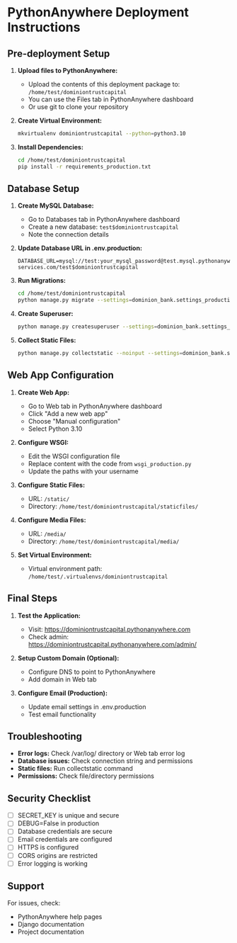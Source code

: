 # PythonAnywhere Deployment Instructions

## Pre-deployment Setup

1. **Upload files to PythonAnywhere:**
   - Upload the contents of this deployment package to: `/home/test/dominiontrustcapital`
   - You can use the Files tab in PythonAnywhere dashboard
   - Or use git to clone your repository

2. **Create Virtual Environment:**
   ```bash
   mkvirtualenv dominiontrustcapital --python=python3.10
   ```

3. **Install Dependencies:**
   ```bash
   cd /home/test/dominiontrustcapital
   pip install -r requirements_production.txt
   ```

## Database Setup

1. **Create MySQL Database:**
   - Go to Databases tab in PythonAnywhere dashboard
   - Create a new database: `test$dominiontrustcapital`
   - Note the connection details

2. **Update Database URL in .env.production:**
   ```
   DATABASE_URL=mysql://test:your_mysql_password@test.mysql.pythonanywhere-services.com/test$dominiontrustcapital
   ```

3. **Run Migrations:**
   ```bash
   cd /home/test/dominiontrustcapital
   python manage.py migrate --settings=dominion_bank.settings_production
   ```

4. **Create Superuser:**
   ```bash
   python manage.py createsuperuser --settings=dominion_bank.settings_production
   ```

5. **Collect Static Files:**
   ```bash
   python manage.py collectstatic --noinput --settings=dominion_bank.settings_production
   ```

## Web App Configuration

1. **Create Web App:**
   - Go to Web tab in PythonAnywhere dashboard
   - Click "Add a new web app"
   - Choose "Manual configuration"
   - Select Python 3.10

2. **Configure WSGI:**
   - Edit the WSGI configuration file
   - Replace content with the code from `wsgi_production.py`
   - Update the paths with your username

3. **Configure Static Files:**
   - URL: `/static/`
   - Directory: `/home/test/dominiontrustcapital/staticfiles/`

4. **Configure Media Files:**
   - URL: `/media/`
   - Directory: `/home/test/dominiontrustcapital/media/`

5. **Set Virtual Environment:**
   - Virtual environment path: `/home/test/.virtualenvs/dominiontrustcapital`

## Final Steps

1. **Test the Application:**
   - Visit: https://dominiontrustcapital.pythonanywhere.com
   - Check admin: https://dominiontrustcapital.pythonanywhere.com/admin/

2. **Setup Custom Domain (Optional):**
   - Configure DNS to point to PythonAnywhere
   - Add domain in Web tab

3. **Configure Email (Production):**
   - Update email settings in .env.production
   - Test email functionality

## Troubleshooting

- **Error logs:** Check /var/log/ directory or Web tab error log
- **Database issues:** Check connection string and permissions
- **Static files:** Run collectstatic command
- **Permissions:** Check file/directory permissions

## Security Checklist

- [ ] SECRET_KEY is unique and secure
- [ ] DEBUG=False in production
- [ ] Database credentials are secure
- [ ] Email credentials are configured
- [ ] HTTPS is configured
- [ ] CORS origins are restricted
- [ ] Error logging is working

## Support

For issues, check:
- PythonAnywhere help pages
- Django documentation
- Project documentation
